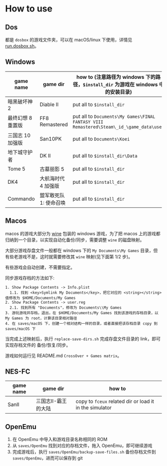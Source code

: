 # How to use

## Dos

都是 `dosbox` 的游戏文件夹，可以在 macOS/linux 下使用，详情见 [run.dosbox.sh](../run.dosbox.sh)。

## Windows

| game name         | game dir              | how to (注意路径为 windows 下的路径，`$install_dir` 为游戏在 windows 中的安装目录)      |
| ----------------- | --------------------- | --------------------------------------------------------------------------------------- |
| 暗黑破坏神 2      | Diable II             | put all to `$install_dir`                                                               |
| 最终幻想 8 重置版 | FF8 Remastered        | put all to `Documents\My Games\FINAL FANTASY VIII Remastered\Steam\_id_\game_data\user` |
| 三国志 10 加强版  | San10PK               | put all to `Documents\Koei`                                                             |
| 地下城守护者      | DK II                 | put all to `$install_dir\Data`                                                          |
| Tome 5            | 古墓丽影 5            | put all to `$install_dir`                                                               |
| DK4               | 大航海时代 4 加强版   | put all to `$install_dir`                                                               |
| Commando          | 盟军敢死队1: 使命召唤 | put all to `$install_dir`                                                               |

## Macos

macos 的游戏大部分为 [wine](https://gitlab.winehq.org/wine/wine/-/wikis/home) 包装的 windows 游戏，为了把 macos 上的游戏都归纳到一个目录，以实现自动化备份/同步，需要调整 `wine` 的磁盘映射。

大部分游戏存盘文件一般都在 windows 下的 `My Documents\My Games` 目录，但有些老游戏不是，这时就需要修改其 `wine` 映射(见下面第 1/2 步)。

有些游戏会自动创建，不需要指定。

同步游戏存档的方法如下:

```
1. Show Package Contents -> Info.plist
  1.1. 找到 <key>Symlink My Documents</key>，把它对应的 <string></string> 值修改为 $HOME/Documents/My Games
2. Show Package Contents -> user.reg
  2.1. 找到所有 "Documents"，修改为 Documents\\My Games
3. 游玩游戏并存档，退出，在 $HOME/Documents/My Games 找到该游戏的存档目录，以 My Games 为 root，计算该目录相对路径
4. 在 saves/macOS 下，创建一个相对结构一样的目录，或者直接把该存档目录 copy 到 saves/macOS 下
```

当完成上述映射后，执行 `replace-save-dirs.sh` 完成存盘文件目录的 link，即可实现存档文件的 备份/恢复/同步。

游戏如何运行见 README.md `CrossOver + Games matrix`。

## NES-FC

| game name | game dir            | how to                                                  |
| --------- | ------------------- | ------------------------------------------------------- |
| SanII     | 三国志II-霸王的大陆 | copy to `fceux` related dir or load it in the simulator |

## OpenEmu

1. 在 OpenEmu 中导入和游戏目录名称相同的 ROM
2. 从 `saves/OpenEmu` 找到对应的存档文件，拖入 OpenEmu，即可继续游戏
3. 完成游戏后，执行 `saves/OpenEmu/backup-save-files.sh` 备份存档文件到 `saves/OpenEmu`，进而可以保存到 git
